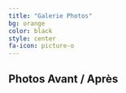 ```yaml
---
title: "Galerie Photos"
bg: orange
color: black
style: center
fa-icon: picture-o
---
```



## Photos Avant / Après
